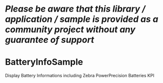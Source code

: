 *Please be aware that this library / application / sample is provided as a community project without any guarantee of support*
=========================================================

# BatteryInfoSample
Display Battery Informations including Zebra PowerPrecision Batteries KPI
